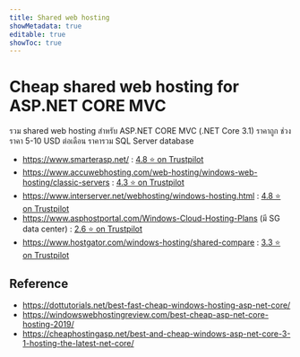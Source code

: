 ```yaml
---
title: Shared web hosting
showMetadata: true
editable: true
showToc: true
---
```


# Cheap shared web hosting for ASP.NET CORE MVC
รวม shared web hosting สำหรับ ASP.NET CORE MVC (.NET Core 3.1)
ราคาถูก ช่วงราคา 5-10 USD ต่อเดือน ราคารวม SQL Server database

- https://www.smarterasp.net/ : [4.8 ⭐ on Trustpilot](https://www.trustpilot.com/review/smarterasp.net)
- https://www.accuwebhosting.com/web-hosting/windows-web-hosting/classic-servers : [4.3 ⭐ on Trustpilot](https://www.trustpilot.com/review/www.accuwebhosting.com)
- https://www.interserver.net/webhosting/windows-hosting.html : [4.8 ⭐ on Trustpilot](https://www.trustpilot.com/review/interserver.net)
- https://www.asphostportal.com/Windows-Cloud-Hosting-Plans (มี SG data center) : [2.6 ⭐ on Trustpilot](https://www.trustpilot.com/review/asphostportal.com)
- https://www.hostgator.com/windows-hosting/shared-compare : [3.3 ⭐ on Trustpilot](https://www.trustpilot.com/review/hostgator.com)

## Reference
- https://dottutorials.net/best-fast-cheap-windows-hosting-asp-net-core/
- https://windowswebhostingreview.com/best-cheap-asp-net-core-hosting-2019/
- https://cheaphostingasp.net/best-and-cheap-windows-asp-net-core-3-1-hosting-the-latest-net-core/
